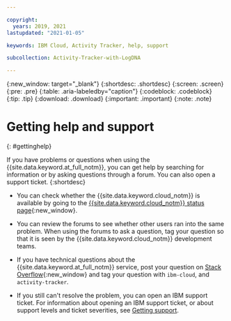 ```yaml
---

copyright:
  years: 2019, 2021
lastupdated: "2021-01-05"

keywords: IBM Cloud, Activity Tracker, help, support

subcollection: Activity-Tracker-with-LogDNA

---
```


{:new_window: target="_blank"}
{:shortdesc: .shortdesc}
{:screen: .screen}
{:pre: .pre}
{:table: .aria-labeledby="caption"}
{:codeblock: .codeblock}
{:tip: .tip}
{:download: .download}
{:important: .important}
{:note: .note}


# Getting help and support
{: #gettinghelp}

If you have problems or questions when using the {{site.data.keyword.at_full_notm}}, you can get help by searching for information or by asking questions through a forum. You can also open a support ticket.
{:shortdesc}

* You can check whether the {{site.data.keyword.cloud_notm}} is available by going to the [{{site.data.keyword.cloud_notm}} status page](https://cloud.ibm.com/status?selected=status){:new_window}.

* You can review the forums to see whether other users ran into the same problem. When using the forums to ask a question, tag your question so that it is seen by the {{site.data.keyword.cloud_notm}} development teams.

* If you have technical questions about the {{site.data.keyword.at_full_notm}} service, post your question on [Stack Overflow](https://stackoverflow.com/search?q=ibm-cloud+log-analysis){:new_window} and tag your question with `ibm-cloud`, and `activity-tracker`.

* If you still can't resolve the problem, you can open an IBM support ticket. For information about opening an IBM support ticket, or about support levels and ticket severities, see [Getting support](/docs/get-support).